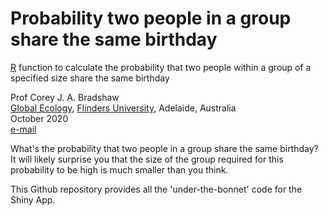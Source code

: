 # Probability two people in a group share the same birthday

<a target="_blank" href="https://cran.r-project.org">R</a> function to calculate the probability that two people within a group of a specified size share the same birthday

Prof Corey J. A. Bradshaw <br>
<a href="http://globalecologyflinders.com" target="_blank">Global Ecology</a>, <a href="http://flinders.edu.au" target="_blank">Flinders University</a>, Adelaide, Australia <br>
October 2020 <br>
<a href=mailto:corey.bradshaw@flinders.edu.au>e-mail</a> <br>

What's the probability that two people in a group share the same birthday? It will likely surprise you that the size of the group required for this probability to be high is much smaller than you think.

This Github repository provides all the 'under-the-bonnet' code for the Shiny App.
